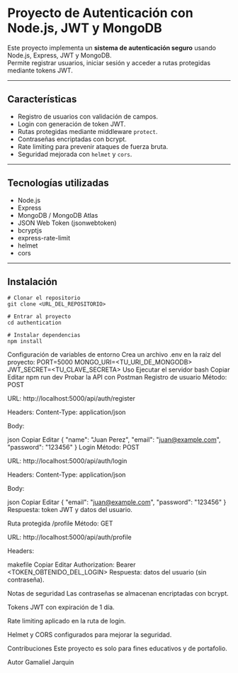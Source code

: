 # Proyecto de Autenticación con Node.js, JWT y MongoDB

Este proyecto implementa un **sistema de autenticación seguro** usando Node.js, Express, JWT y MongoDB.  
Permite registrar usuarios, iniciar sesión y acceder a rutas protegidas mediante tokens JWT.

---

## Características

- Registro de usuarios con validación de campos.  
- Login con generación de token JWT.  
- Rutas protegidas mediante middleware `protect`.  
- Contraseñas encriptadas con bcrypt.  
- Rate limiting para prevenir ataques de fuerza bruta.  
- Seguridad mejorada con `helmet` y `cors`.  

---

## Tecnologías utilizadas

- Node.js  
- Express  
- MongoDB / MongoDB Atlas  
- JSON Web Token (jsonwebtoken)  
- bcryptjs  
- express-rate-limit  
- helmet  
- cors  

---

## Instalación

```
# Clonar el repositorio
git clone <URL_DEL_REPOSITORIO>

# Entrar al proyecto
cd authentication

# Instalar dependencias
npm install
````
Configuración de variables de entorno
Crea un archivo .env en la raíz del proyecto:
PORT=5000
MONGO_URI=<TU_URI_DE_MONGODB>
JWT_SECRET=<TU_CLAVE_SECRETA>
Uso
Ejecutar el servidor
bash
Copiar
Editar
npm run dev
Probar la API con Postman
Registro de usuario
Método: POST

URL: http://localhost:5000/api/auth/register

Headers: Content-Type: application/json

Body:

json
Copiar
Editar
{
  "name": "Juan Perez",
  "email": "juan@example.com",
  "password": "123456"
}
Login
Método: POST

URL: http://localhost:5000/api/auth/login

Headers: Content-Type: application/json

Body:

json
Copiar
Editar
{
  "email": "juan@example.com",
  "password": "123456"
}
Respuesta: token JWT y datos del usuario.

Ruta protegida /profile
Método: GET

URL: http://localhost:5000/api/auth/profile

Headers:

makefile
Copiar
Editar
Authorization: Bearer <TOKEN_OBTENIDO_DEL_LOGIN>
Respuesta: datos del usuario (sin contraseña).

Notas de seguridad
Las contraseñas se almacenan encriptadas con bcrypt.

Tokens JWT con expiración de 1 día.

Rate limiting aplicado en la ruta de login.

Helmet y CORS configurados para mejorar la seguridad.

Contribuciones
Este proyecto es solo para fines educativos y de portafolio.

Autor
Gamaliel Jarquin
